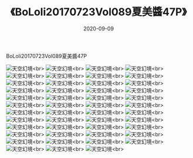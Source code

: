 ﻿---
layout: post
title: 《BoLoli20170723Vol089夏美醬47P》
date: 2020-09-09
img: http://photo.orgx.cf/性感/2020/BoLoli20170723Vol089夏美醬47P/000.jpg
tags: [美女,性感,泳衣]
---

BoLoli20170723Vol089夏美醬47P



![天空幻境](http://photo.orgx.cf/性感/2020/BoLoli20170723Vol089夏美醬47P/001.jpg''天空幻境'')<br>
![天空幻境](http://photo.orgx.cf/性感/2020/BoLoli20170723Vol089夏美醬47P/002.jpg''天空幻境'')<br>
![天空幻境](http://photo.orgx.cf/性感/2020/BoLoli20170723Vol089夏美醬47P/003.jpg''天空幻境'')<br>
![天空幻境](http://photo.orgx.cf/性感/2020/BoLoli20170723Vol089夏美醬47P/004.jpg''天空幻境'')<br>
![天空幻境](http://photo.orgx.cf/性感/2020/BoLoli20170723Vol089夏美醬47P/005.jpg''天空幻境'')<br>
![天空幻境](http://photo.orgx.cf/性感/2020/BoLoli20170723Vol089夏美醬47P/006.jpg''天空幻境'')<br>
![天空幻境](http://photo.orgx.cf/性感/2020/BoLoli20170723Vol089夏美醬47P/007.jpg''天空幻境'')<br>
![天空幻境](http://photo.orgx.cf/性感/2020/BoLoli20170723Vol089夏美醬47P/008.jpg''天空幻境'')<br>
![天空幻境](http://photo.orgx.cf/性感/2020/BoLoli20170723Vol089夏美醬47P/009.jpg''天空幻境'')<br>
![天空幻境](http://photo.orgx.cf/性感/2020/BoLoli20170723Vol089夏美醬47P/010.jpg''天空幻境'')<br>
![天空幻境](http://photo.orgx.cf/性感/2020/BoLoli20170723Vol089夏美醬47P/011.jpg''天空幻境'')<br>
![天空幻境](http://photo.orgx.cf/性感/2020/BoLoli20170723Vol089夏美醬47P/012.jpg''天空幻境'')<br>
![天空幻境](http://photo.orgx.cf/性感/2020/BoLoli20170723Vol089夏美醬47P/013.jpg''天空幻境'')<br>
![天空幻境](http://photo.orgx.cf/性感/2020/BoLoli20170723Vol089夏美醬47P/014.jpg''天空幻境'')<br>
![天空幻境](http://photo.orgx.cf/性感/2020/BoLoli20170723Vol089夏美醬47P/015.jpg''天空幻境'')<br>
![天空幻境](http://photo.orgx.cf/性感/2020/BoLoli20170723Vol089夏美醬47P/016.jpg''天空幻境'')<br>
![天空幻境](http://photo.orgx.cf/性感/2020/BoLoli20170723Vol089夏美醬47P/017.jpg''天空幻境'')<br>
![天空幻境](http://photo.orgx.cf/性感/2020/BoLoli20170723Vol089夏美醬47P/018.jpg''天空幻境'')<br>
![天空幻境](http://photo.orgx.cf/性感/2020/BoLoli20170723Vol089夏美醬47P/019.jpg''天空幻境'')<br>
![天空幻境](http://photo.orgx.cf/性感/2020/BoLoli20170723Vol089夏美醬47P/020.jpg''天空幻境'')<br>
![天空幻境](http://photo.orgx.cf/性感/2020/BoLoli20170723Vol089夏美醬47P/021.jpg''天空幻境'')<br>
![天空幻境](http://photo.orgx.cf/性感/2020/BoLoli20170723Vol089夏美醬47P/022.jpg''天空幻境'')<br>
![天空幻境](http://photo.orgx.cf/性感/2020/BoLoli20170723Vol089夏美醬47P/023.jpg''天空幻境'')<br>
![天空幻境](http://photo.orgx.cf/性感/2020/BoLoli20170723Vol089夏美醬47P/024.jpg''天空幻境'')<br>
![天空幻境](http://photo.orgx.cf/性感/2020/BoLoli20170723Vol089夏美醬47P/025.jpg''天空幻境'')<br>
![天空幻境](http://photo.orgx.cf/性感/2020/BoLoli20170723Vol089夏美醬47P/026.jpg''天空幻境'')<br>
![天空幻境](http://photo.orgx.cf/性感/2020/BoLoli20170723Vol089夏美醬47P/027.jpg''天空幻境'')<br>
![天空幻境](http://photo.orgx.cf/性感/2020/BoLoli20170723Vol089夏美醬47P/028.jpg''天空幻境'')<br>
![天空幻境](http://photo.orgx.cf/性感/2020/BoLoli20170723Vol089夏美醬47P/029.jpg''天空幻境'')<br>
![天空幻境](http://photo.orgx.cf/性感/2020/BoLoli20170723Vol089夏美醬47P/030.jpg''天空幻境'')<br>
![天空幻境](http://photo.orgx.cf/性感/2020/BoLoli20170723Vol089夏美醬47P/031.jpg''天空幻境'')<br>
![天空幻境](http://photo.orgx.cf/性感/2020/BoLoli20170723Vol089夏美醬47P/032.jpg''天空幻境'')<br>
![天空幻境](http://photo.orgx.cf/性感/2020/BoLoli20170723Vol089夏美醬47P/033.jpg''天空幻境'')<br>
![天空幻境](http://photo.orgx.cf/性感/2020/BoLoli20170723Vol089夏美醬47P/034.jpg''天空幻境'')<br>
![天空幻境](http://photo.orgx.cf/性感/2020/BoLoli20170723Vol089夏美醬47P/035.jpg''天空幻境'')<br>
![天空幻境](http://photo.orgx.cf/性感/2020/BoLoli20170723Vol089夏美醬47P/036.jpg''天空幻境'')<br>
![天空幻境](http://photo.orgx.cf/性感/2020/BoLoli20170723Vol089夏美醬47P/037.jpg''天空幻境'')<br>
![天空幻境](http://photo.orgx.cf/性感/2020/BoLoli20170723Vol089夏美醬47P/038.jpg''天空幻境'')<br>
![天空幻境](http://photo.orgx.cf/性感/2020/BoLoli20170723Vol089夏美醬47P/039.jpg''天空幻境'')<br>
![天空幻境](http://photo.orgx.cf/性感/2020/BoLoli20170723Vol089夏美醬47P/040.jpg''天空幻境'')<br>
![天空幻境](http://photo.orgx.cf/性感/2020/BoLoli20170723Vol089夏美醬47P/041.jpg''天空幻境'')<br>
![天空幻境](http://photo.orgx.cf/性感/2020/BoLoli20170723Vol089夏美醬47P/042.jpg''天空幻境'')<br>
![天空幻境](http://photo.orgx.cf/性感/2020/BoLoli20170723Vol089夏美醬47P/043.jpg''天空幻境'')<br>
![天空幻境](http://photo.orgx.cf/性感/2020/BoLoli20170723Vol089夏美醬47P/044.jpg''天空幻境'')<br>
![天空幻境](http://photo.orgx.cf/性感/2020/BoLoli20170723Vol089夏美醬47P/045.jpg''天空幻境'')<br>
![天空幻境](http://photo.orgx.cf/性感/2020/BoLoli20170723Vol089夏美醬47P/046.jpg''天空幻境'')<br>
![天空幻境](http://photo.orgx.cf/性感/2020/BoLoli20170723Vol089夏美醬47P/047.jpg''天空幻境'')<br>